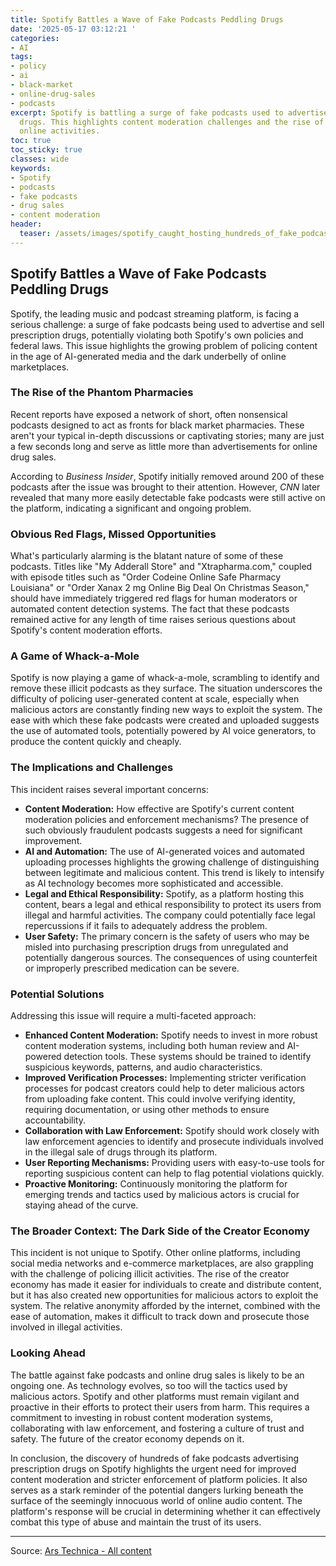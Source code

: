 ```yaml
---
title: Spotify Battles a Wave of Fake Podcasts Peddling Drugs
date: '2025-05-17 03:12:21 '
categories:
- AI
tags:
- policy
- ai
- black-market
- online-drug-sales
- podcasts
excerpt: Spotify is battling a surge of fake podcasts used to advertise prescription
  drugs. This highlights content moderation challenges and the rise of AI in illicit
  online activities.
toc: true
toc_sticky: true
classes: wide
keywords:
- Spotify
- podcasts
- fake podcasts
- drug sales
- content moderation
header:
  teaser: /assets/images/spotify_caught_hosting_hundreds_of_fake_podcasts_t_20250517031220.jpg
---
```


## Spotify Battles a Wave of Fake Podcasts Peddling Drugs

Spotify, the leading music and podcast streaming platform, is facing a serious challenge: a surge of fake podcasts being used to advertise and sell prescription drugs, potentially violating both Spotify's own policies and federal laws. This issue highlights the growing problem of policing content in the age of AI-generated media and the dark underbelly of online marketplaces.

### The Rise of the Phantom Pharmacies

Recent reports have exposed a network of short, often nonsensical podcasts designed to act as fronts for black market pharmacies. These aren't your typical in-depth discussions or captivating stories; many are just a few seconds long and serve as little more than advertisements for online drug sales.

According to *Business Insider*, Spotify initially removed around 200 of these podcasts after the issue was brought to their attention. However, *CNN* later revealed that many more easily detectable fake podcasts were still active on the platform, indicating a significant and ongoing problem.

### Obvious Red Flags, Missed Opportunities

What's particularly alarming is the blatant nature of some of these podcasts. Titles like "My Adderall Store" and "Xtrapharma.com," coupled with episode titles such as "Order Codeine Online Safe Pharmacy Louisiana" or "Order Xanax 2 mg Online Big Deal On Christmas Season," should have immediately triggered red flags for human moderators or automated content detection systems. The fact that these podcasts remained active for any length of time raises serious questions about Spotify's content moderation efforts.

### A Game of Whack-a-Mole

Spotify is now playing a game of whack-a-mole, scrambling to identify and remove these illicit podcasts as they surface. The situation underscores the difficulty of policing user-generated content at scale, especially when malicious actors are constantly finding new ways to exploit the system. The ease with which these fake podcasts were created and uploaded suggests the use of automated tools, potentially powered by AI voice generators, to produce the content quickly and cheaply.

### The Implications and Challenges

This incident raises several important concerns:

*   **Content Moderation:** How effective are Spotify's current content moderation policies and enforcement mechanisms? The presence of such obviously fraudulent podcasts suggests a need for significant improvement.
*   **AI and Automation:** The use of AI-generated voices and automated uploading processes highlights the growing challenge of distinguishing between legitimate and malicious content. This trend is likely to intensify as AI technology becomes more sophisticated and accessible.
*   **Legal and Ethical Responsibility:** Spotify, as a platform hosting this content, bears a legal and ethical responsibility to protect its users from illegal and harmful activities. The company could potentially face legal repercussions if it fails to adequately address the problem.
*   **User Safety:** The primary concern is the safety of users who may be misled into purchasing prescription drugs from unregulated and potentially dangerous sources. The consequences of using counterfeit or improperly prescribed medication can be severe.

### Potential Solutions

Addressing this issue will require a multi-faceted approach:

*   **Enhanced Content Moderation:** Spotify needs to invest in more robust content moderation systems, including both human review and AI-powered detection tools. These systems should be trained to identify suspicious keywords, patterns, and audio characteristics.
*   **Improved Verification Processes:** Implementing stricter verification processes for podcast creators could help to deter malicious actors from uploading fake content. This could involve verifying identity, requiring documentation, or using other methods to ensure accountability.
*   **Collaboration with Law Enforcement:** Spotify should work closely with law enforcement agencies to identify and prosecute individuals involved in the illegal sale of drugs through its platform.
*   **User Reporting Mechanisms:** Providing users with easy-to-use tools for reporting suspicious content can help to flag potential violations quickly.
*   **Proactive Monitoring:** Continuously monitoring the platform for emerging trends and tactics used by malicious actors is crucial for staying ahead of the curve.

### The Broader Context: The Dark Side of the Creator Economy

This incident is not unique to Spotify. Other online platforms, including social media networks and e-commerce marketplaces, are also grappling with the challenge of policing illicit activities. The rise of the creator economy has made it easier for individuals to create and distribute content, but it has also created new opportunities for malicious actors to exploit the system. The relative anonymity afforded by the internet, combined with the ease of automation, makes it difficult to track down and prosecute those involved in illegal activities.

### Looking Ahead

The battle against fake podcasts and online drug sales is likely to be an ongoing one. As technology evolves, so too will the tactics used by malicious actors. Spotify and other platforms must remain vigilant and proactive in their efforts to protect their users from harm. This requires a commitment to investing in robust content moderation systems, collaborating with law enforcement, and fostering a culture of trust and safety. The future of the creator economy depends on it.

In conclusion, the discovery of hundreds of fake podcasts advertising prescription drugs on Spotify highlights the urgent need for improved content moderation and stricter enforcement of platform policies. It also serves as a stark reminder of the potential dangers lurking beneath the surface of the seemingly innocuous world of online audio content. The platform's response will be crucial in determining whether it can effectively combat this type of abuse and maintain the trust of its users.

---

Source: [Ars Technica - All content](https://arstechnica.com/tech-policy/2025/05/spotify-plays-whack-a-mole-with-fake-podcasts-selling-drugs-scamming-users/)